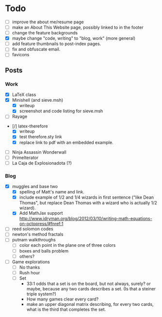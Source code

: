 # Todo #

- [ ] improve the about me/resume page
- [ ] make an About This Website page, possibly linked to in the footer
- [ ] change the feature backgrounds
- [x] maybe change "code, writing" to "blog, work" (more general)
- [ ] add feature thumbnails to post-index pages.
- [ ] fix and obfuscate email.
- [ ] favicons

## Posts ##

### Work ###

- [x] LaTeX class
- [x] Minishell (and sieve.msh)
  - [x] writeup
  - [x] screenshot and code listing for sieve.msh
- [ ] Rayage
- [/] latex-therefore
  - [x] writeup
  - [x] test therefore.sty link
  - [x] replace link to pdf with an embedded example.
- [ ] Ninja Assassin Wonderwall
- [ ] PrimeIterator
- [ ] La Caja de Explosionadota (?)

### Blog ###

- [x] muggles and base two
  - [x] spelling of Matt's name and link.
  - [x] include example of 1/2 and 1/4 wizards in first sentence ("like Dean Thomas", but replace Dean Thomas with a wizard who is actually 1/2 wizard).
  - [x] Add MathJax support http://www.idryman.org/blog/2012/03/10/writing-math-equations-on-octopress/#fnref:1
- [ ] reed solomon codes
- [ ] newton's method fractals
- [ ] putnam walkthroughs 
  - [ ] color each point in the plane one of three colors
  - [ ] boxes and balls problem
  - [ ] others?
- [ ] Game explorations
  - [ ] No thanks
  - [ ] Rush hour
  - [ ] Set
    - 33:1 odds that a set is on the board, but not always, surely? or maybe, because any two cards describes a set. (Is that a steiner triple system?)
    - How many games clear every card?
    - make an upper diagonal matrix describing, for every two cards, what is the third that completes the set.
